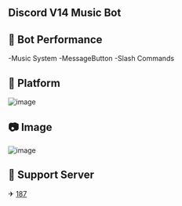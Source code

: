 ## Discord V14 Music Bot

## 📑 Bot Performance
-Music System
-MessageButton
-Slash Commands
## 🔗 Platform
![image](https://user-images.githubusercontent.com/93944142/196050222-640d6c0e-da1d-46c7-95d8-544f66a997cf.png)
## 📷 Image
![image](https://cdn.discordapp.com/attachments/1135064779581554779/1138140540265832488/image.png)
## 🚨 Support Server
✈ [187](https://discord.gg/187)

